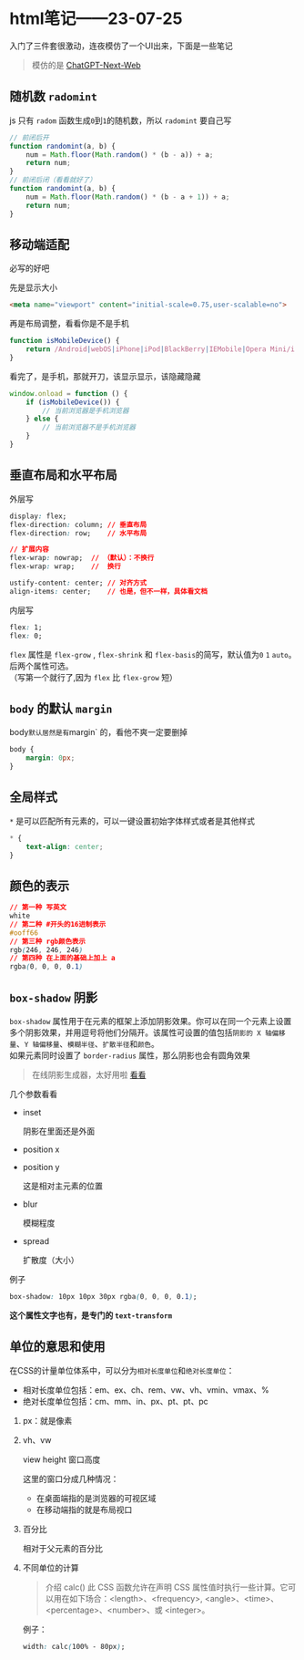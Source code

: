 # html笔记——23-07-25

入门了三件套很激动，连夜模仿了一个UI出来，下面是一些笔记  
> 模仿的是 [ChatGPT-Next-Web](https://github.com/Yidadaa/ChatGPT-Next-Web)  

## 随机数 `radomint`

js 只有 `radom` 函数生成`0`到`1`的随机数，所以 `radomint` 要自己写  

```js
// 前闭后开
function randomint(a, b) {
    num = Math.floor(Math.random() * (b - a)) + a;
    return num;
}
// 前闭后闭（看看就好了）
function randomint(a, b) {
    num = Math.floor(Math.random() * (b - a + 1)) + a;
    return num;
}
```

## 移动端适配

必写的好吧

先是显示大小

```html
<meta name="viewport" content="initial-scale=0.75,user-scalable=no">
```

再是布局调整，看看你是不是手机

```js
function isMobileDevice() {
    return /Android|webOS|iPhone|iPod|BlackBerry|IEMobile|Opera Mini/i.test(navigator.userAgent);
}
```

看完了，是手机，那就开刀，该显示显示，该隐藏隐藏

```js
window.onload = function () {
    if (isMobileDevice()) {
        // 当前浏览器是手机浏览器
    } else {
        // 当前浏览器不是手机浏览器
    }
}
```

## 垂直布局和水平布局

外层写

```css
display: flex;
flex-direction: column; // 垂直布局
flex-direction: row;    // 水平布局

// 扩展内容
flex-wrap: nowrap;  // （默认）：不换行
flex-wrap: wrap;    //  换行

ustify-content: center; // 对齐方式
align-items: center;    // 也是，但不一样，具体看文档
```

内层写

```css
flex: 1;
flex: 0;
```

`flex` 属性是 `flex-grow` , `flex-shrink` 和 `flex-basis`的简写，默认值为`0` `1` `auto`。后两个属性可选。  
（写第一个就行了,因为 `flex` 比 `flex-grow` 短）

## `body` 的默认 `margin`

body` 默认居然是有 `margin` 的，看他不爽一定要删掉  

```css
body {
    margin: 0px;
}
```

## 全局样式

`*` 是可以匹配所有元素的，可以一键设置初始字体样式或者是其他样式

```css
* {
    text-align: center;
}
```

## 颜色的表示

```css
// 第一种 写英文
white
// 第二种 #开头的16进制表示
#ooff66 
// 第三种 rgb颜色表示
rgb(246, 246, 246)
// 第四种 在上面的基础上加上 a 
rgba(0, 0, 0, 0.1)
```

## `box-shadow` 阴影

`box-shadow` 属性用于在元素的框架上添加阴影效果。你可以在同一个元素上设置多个阴影效果，并用逗号将他们分隔开。该属性可设置的值包括`阴影的 X 轴偏移量`、`Y 轴偏移量`、`模糊半径`、`扩散半径`和`颜色`。  
如果元素同时设置了 `border-radius` 属性，那么阴影也会有圆角效果  
> 在线阴影生成器，太好用啦 [看看](https://developer.mozilla.org/zh-CN/docs/Web/CSS/CSS_backgrounds_and_borders/Box-shadow_generator)

几个参数看看

- inset

    阴影在里面还是外面
- position x
- position y

    这是相对主元素的位置
- blur

    模糊程度
- spread

    扩散度（大小）

例子

```css
box-shadow: 10px 10px 30px rgba(0, 0, 0, 0.1);
```

**这个属性文字也有，是专门的 `text-transform`**

## 单位的意思和使用

在CSS的计量单位体系中，可以分为`相对长度单位`和`绝对长度单位`：

- 相对长度单位包括：em、ex、ch、rem、vw、vh、vmin、vmax、%
- 绝对长度单位包括：cm、mm、in、px、pt、pt、pc

1. px：就是像素

2. vh、vw

    view height 窗口高度

    这里的窗口分成几种情况：

    - 在桌面端指的是浏览器的可视区域
    - 在移动端指的就是布局视口

3. 百分比

    相对于父元素的百分比

4. 不同单位的计算
    > 介绍
    > calc() 此 CSS 函数允许在声明 CSS 属性值时执行一些计算。它可以用在如下场合：\<length\>、\<frequency\>, \<angle\>、\<time\>、\<percentage\>、\<number>、或 \<integer\>。

    例子：

    ```css
    width: calc(100% - 80px);
    ```
